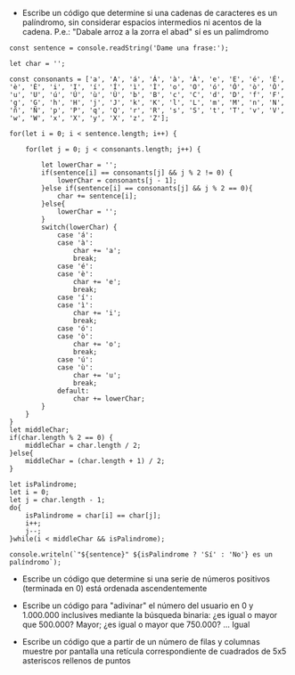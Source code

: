 - Escribe un código que determine si una cadenas de caracteres es un palíndromo, sin considerar espacios intermedios ni acentos de la cadena. P.e.: "Dabale arroz a la zorra el abad" sí es un palímdromo

~~~~
const sentence = console.readString('Dame una frase:');

let char = '';

const consonants = ['a', 'A', 'á', 'Á', 'à', 'À', 'e', 'E', 'é', 'É', 'è', 'È', 'i', 'I', 'í', 'Í', 'ì', 'Ì', 'o', 'O', 'ó', 'Ó', 'ò', 'Ò', 'u', 'U', 'ú', 'Ú', 'ù', 'Ù', 'b', 'B', 'c', 'C', 'd', 'D', 'f', 'F', 'g', 'G', 'h', 'H', 'j', 'J', 'k', 'K', 'l', 'L', 'm', 'M', 'n', 'N', 'ñ', 'Ñ', 'p', 'P', 'q', 'Q', 'r', 'R', 's', 'S', 't', 'T', 'v', 'V', 'w', 'W', 'x', 'X', 'y', 'X', 'z', 'Z'];

for(let i = 0; i < sentence.length; i++) {

    for(let j = 0; j < consonants.length; j++) {

        let lowerChar = '';
        if(sentence[i] == consonants[j] && j % 2 != 0) {
            lowerChar = consonants[j - 1];
        }else if(sentence[i] == consonants[j] && j % 2 == 0){
            char += sentence[i];
        }else{
            lowerChar = '';
        }
        switch(lowerChar) {
            case 'á':
            case 'à':
                char += 'a';
                break;
            case 'é':
            case 'è':
                char += 'e';
                break;
            case 'í':
            case 'ì':
                char += 'i';
                break;
            case 'ó':
            case 'ò':
                char += 'o';
                break;
            case 'ú':
            case 'ù':
                char += 'u';
                break;
            default:
                char += lowerChar;
        }
    }
}
let middleChar;
if(char.length % 2 == 0) {
    middleChar = char.length / 2;
}else{
    middleChar = (char.length + 1) / 2;
}

let isPalindrome;
let i = 0;
let j = char.length - 1;
do{
    isPalindrome = char[i] == char[j];
    i++;
    j--;
}while(i < middleChar && isPalindrome);

console.writeln(`"${sentence}" ${isPalindrome ? 'Sí' : 'No'} es un palíndromo`);
~~~~

- Escribe un código que determine si una serie de números positivos (terminada en 0) está ordenada ascendentemente



- Escribe un código para "adivinar" el número del usuario en 0 y 1.000.000 inclusives mediante la búsqueda binaria: ¿es igual o mayor que 500.000? Mayor; ¿es igual o mayor que 750.000? ... Igual



- Escribe un código que a partir de un número de filas y columnas muestre por pantalla una retícula correspondiente de cuadrados de 5x5 asteriscos rellenos de puntos
